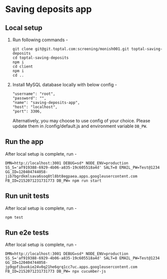 # Saving deposits app

## Local setup
1. Run following commands -
    ```
    git clone git@git.toptal.com:screening/monish001.git toptal-saving-deposits
    cd toptal-saving-deposits
    npm i
    cd client
    npm i
    cd ..
    ```
2. Install MySQL database locally with below config -
    ```
    "username": "root",
    "password": "",
    "name": "saving-deposits-app",
    "host": "localhost",
    "port": 3306,
    ```
    Alternatively, you may choose to use config of your choice. Please update them in /config/default.js and environment variable `DB_PW`.

## Run the app
After local setup is complete, run -
```
DMN=http://localhost:3001 DEBUG=sd* NODE_ENV=production SS_S='af919388-6929-4b06-a835-19c605518a4d' SALT=8 EMAIL_PW=Test@1234 GG_ID=120404744058-jib7bgrdkmlsava6soq8tl8bt8egpaea.apps.googleusercontent.com FB_ID=2152071231731773 DB_PW= npm run start
```

## Run unit tests
After local setup is complete, run -
```
npm test
```

## Run e2e tests
After local setup is complete, run -
```
DMN=http://localhost:3001 DEBUG=sd* NODE_ENV=production SS_S='af919388-6929-4b06-a835-19c605518a4d' SALT=8 EMAIL_PW=Test@1234 GG_ID=120404744058-jp9qpfibuokie24v0q21he6qrq1cc7uc.apps.googleusercontent.com FB_ID=2152071231731773 DB_PW= npx cucumber-js
```